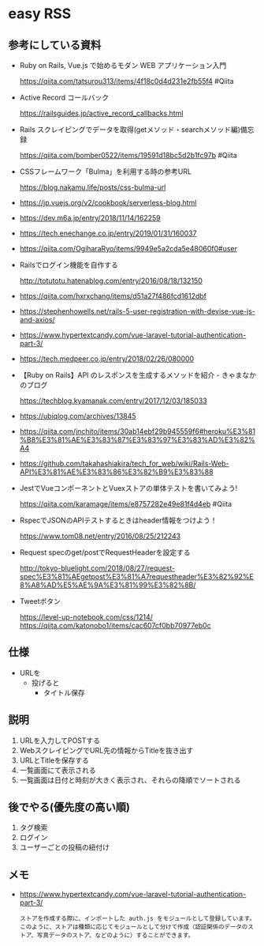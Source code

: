 # easy RSS

## 参考にしている資料
  - Ruby on Rails, Vue.js で始めるモダン WEB アプリケーション入門
  
    https://qiita.com/tatsurou313/items/4f18c0d4d231e2fb55f4 #Qiita

  - Active Record コールバック
  
    https://railsguides.jp/active_record_callbacks.html
  
  - Rails スクレイピングでデータを取得(getメソッド・searchメソッド編)備忘録
  
    https://qiita.com/bomber0522/items/19591d18bc5d2b1fc97b #Qiita

  - CSSフレームワーク「Bulma」を利用する時の参考URL

    https://blog.nakamu.life/posts/css-bulma-url

  - https://jp.vuejs.org/v2/cookbook/serverless-blog.html

  - https://dev.m6a.jp/entry/2018/11/14/162259

  - https://tech.enechange.co.jp/entry/2019/01/31/160037

  - https://qiita.com/OgiharaRyo/items/9949e5a2cda5e48060f0#user

  - Railsでログイン機能を自作する
  
    http://totutotu.hatenablog.com/entry/2016/08/18/132150

  - https://qiita.com/hxrxchang/items/d51a27f486fcd1612dbf

  - https://stephenhowells.net/rails-5-user-registration-with-devise-vue-js-and-axios/

  - https://www.hypertextcandy.com/vue-laravel-tutorial-authentication-part-3/

  - https://tech.medpeer.co.jp/entry/2018/02/26/080000

  - 【Ruby on Rails】API のレスポンスを生成するメソッドを紹介 - きゃまなかのブログ
  
    https://techblog.kyamanak.com/entry/2017/12/03/185033

  - https://ubiqlog.com/archives/13845

  - https://qiita.com/jnchito/items/30ab14ebf29b945559f6#heroku%E3%81%B8%E3%81%AE%E3%83%87%E3%83%97%E3%83%AD%E3%82%A4

  - https://github.com/takahashiakira/tech_for_web/wiki/Rails-Web-API%E3%81%AE%E3%83%86%E3%82%B9%E3%83%88

  - JestでVueコンポーネントとVuexストアの単体テストを書いてみよう!
  
    https://qiita.com/karamage/items/e8757282e49e81f4d4eb #Qiita

  - RspecでJSONのAPIテストするときはheader情報をつけよう！
  
    https://www.tom08.net/entry/2016/08/25/212243

  - Request specのget/postでRequestHeaderを設定する
  
    http://tokyo-bluelight.com/2018/08/27/request-spec%E3%81%AEgetpost%E3%81%A7requestheader%E3%82%92%E8%A8%AD%E5%AE%9A%E3%81%99%E3%82%8B/

  - Tweetボタン
  
    https://level-up-notebook.com/css/1214/
    https://qiita.com/katonobo1/items/cac607cf0bb70977eb0c

## 仕様
- URLを
  - 投げると
    - タイトル保存

## 説明
1. URLを入力してPOSTする
2. WebスクレイピングでURL先の情報からTitleを抜き出す
3. URLとTitleを保存する
4. 一覧画面にて表示される
5. 一覧画面は日付と時刻が大きく表示され、それらの降順でソートされる

## 後でやる(優先度の高い順)
1. タグ検索
2. ログイン
3. ユーザーごとの投稿の紐付け

## メモ

- https://www.hypertextcandy.com/vue-laravel-tutorial-authentication-part-3/

  ```
  ストアを作成する際に、インポートした auth.js をモジュールとして登録しています。このように、ストアは種類に応じてモジュールとして分けて作成（認証関係のデータのストア、写真データのストア、などのように）することができます。
  ```
